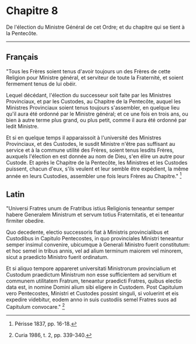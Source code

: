 # Chapitre 8

De l'élection du Ministre Général de cet Ordre; et du chapitre qui se tient à la Pentecôte.

***

## Français

"Tous les Frères soient tenus d'avoir toujours un des Frères de cette Religion pour Ministre général, et serviteur de toute la Fraternité, et soient fermement tenus de lui obéir. 

Lequel décédant, l'élection du successeur soit faite par les Ministres Provinciaux, et par les Custodes, au Chapitre de la Pentecôte, auquel les Ministres Provinciaux soient tenus toujours s'assembler, en quelque lieu qu'il aura été ordonné par le Ministre général; et ce une fois en trois ans, ou bien à autre terme plus grand, ou plus petit, comme il aura été ordonné par ledit Ministre.

Et si en quelque temps il apparaissoit à l'université des Ministres Provinciaux, et des Custodes, le susdit Ministre n'être pas suffisant au service et à la commune utilité des Frères, soient tenus lesdits Frères, auxquels l'élection en est donnée au nom de Dieu, s'en élire un autre pour Custode. Et après le Chapitre de la Pentecôte, les Ministres et les Custodes puissent, chacun d'eux, s'ils veulent et leur semble être expédient, la même année en leurs Custodies, assembler une fois leurs Frères au Chapitre." [^1]

[^1]: Périsse 1837, pp. 16-18.

## Latin

"Universi Fratres unum de Fratribus istius Religionis teneantur semper habere Generalem Ministrum et servum totius Fraternitatis, et ei teneantur firmiter obedire.

Quo decedente, electio successoris fiat à Ministris provincialibus et Custodibus in Capitulo Pentecostes, in quo provinciales Ministri teneantur semper insimul convenire, ubicumque à Generali Ministro fuerit constitutum: et hoc semel in tribus annis, vel ad alium terminum maiorem vel minorem, sicut a praedicto Ministro fuerit ordinatum. 

Et si aliquo tempore appareret universitati Ministrorum provincialium et Custodum praedictum Ministrum non esse sufficientem ad servitium et communem utilitatem Fratrum, teneantur praedicti Fratres, quibus electio data est, in nomine Domini alium sibi eligere in Custodem. Post Capitulum vero Pentecostes, Ministri et Custodes possint singuli, si voluerint et eis expedire videbitur, eodem anno in suis custodiis semel Fratres suos ad Capitulum convocare." [^2]

[^2]: Curia 1986, t. 2, pp. 339-340.

